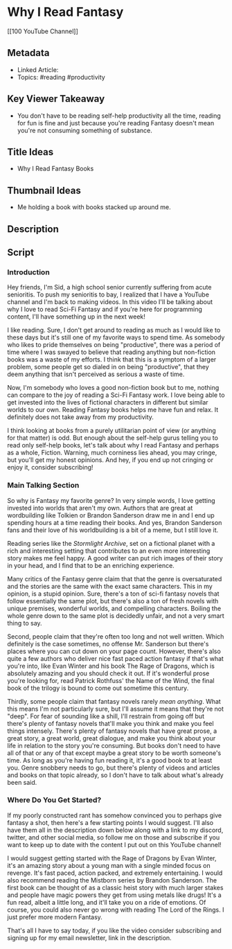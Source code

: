 # Why I Read Fantasy

[[100 YouTube Channel]]

## Metadata
- Linked Article: 
- Topics: #reading #productivity 

## Key Viewer Takeaway
- You don't have to be reading self-help productivity all the time, reading for fun is fine and just because you're reading Fantasy doesn't mean you're not consuming something of substance.

## Title Ideas
- Why I Read Fantasy Books

## Thumbnail Ideas
- Me holding a book with books stacked up around me. 

## Description

## Script

### Introduction

Hey friends, I'm Sid, a high school senior currently suffering from acute senioritis. To push my senioritis to bay, I realized that I have a YouTube channel and I'm back to making videos. In this video I'll be talking about why I love to read Sci-Fi Fantasy and if you're here for programming content, I'll have something up in the next week!

I like reading. Sure, I don't get around to reading as much as I would like to these days but it's still one of my favorite ways to spend time. As somebody who likes to pride themselves on being "productive", there was a period of time where I was swayed to believe that reading anything but non-fiction books was a waste of my efforts. I think that this is a symptom of a larger problem, some people get so dialed in on being "productive", that they deem anything that isn't perceived as serious a waste of time.

Now, I'm somebody who loves a good non-fiction book but to me, nothing can compare to the joy of reading a Sci-Fi Fantasy work. I love being able to get invested into the lives of fictional characters in different but similar worlds to our own. Reading Fantasy books helps me have fun and relax. It definitely does not take away from my productivity. 

I think looking at books from a purely utilitarian point of view (or anything for that matter) is odd. But enough about the self-help gurus telling you to read only self-help books, let's talk about why I read Fantasy and perhaps as a whole, Fiction. Warning, much corniness lies ahead, you may cringe, but you'll get my honest opinions. And hey, if you end up not cringing or enjoy it, consider subscribing!


### Main Talking Section

So why is Fantasy my favorite genre? In very simple words, I love getting invested into worlds that aren't my own. Authors that are great at wordbuilding like Tolkien or Brandon Sanderson draw me in and I end up spending hours at a time reading their books. And yes, Brandon Sanderson fans and their love of his worldbuilding is a bit of a meme, but I still love it. 

Reading series like the *Stormlight Archive*, set on a fictional planet with a rich and interesting setting that contributes to an even more interesting story makes me feel happy. A good writer can put rich images of their story in your head, and I find that to be an enriching experience. 

Many critics of the Fantasy genre claim that that the genre is oversaturated and the stories are the same with the exact same characters. This in my opinion, is a stupid opinion. Sure, there's a ton of sci-fi fantasy novels that follow essentially the same plot, but there's also a ton of fresh novels with unique premises, wonderful worlds, and compelling characters. Boiling the whole genre down to the same plot is decidedly unfair, and not a very smart thing to say. 

Second, people claim that they're often too long and not well written. Which definitely is the case sometimes, no offense Mr. Sanderson but there's places where you can cut down on your page count. However, there's also quite a few authors who deliver nice fast paced action fantasy if that's what you're into, like Evan Winter and his book The Rage of Dragons, which is absolutely amazing and you should check it out. If it's wonderful prose you're looking for, read Patrick Rothfuss' the Name of the Wind, the final book of the trilogy is bound to come out sometime this century. 

Thirdly, some people claim that fantasy novels rarely *mean anything*. What this means I'm not particularly sure, but I'll assume it means that they're not "deep". For fear of sounding like a shill, I'll restrain from going off but there's plenty of fantasy novels that'll make you think and make you feel things intensely. There's plenty of fantasy novels that have great prose, a great story, a great world, great dialogue, and make you think about your life in relation to the story you're consuming. But books don't need to have all of that or any of that except maybe a great story to be worth someone's time. As long as you're having fun reading it, it's a good book to at least you. Genre snobbery needs to go, but there's plenty of videos and articles and books on that topic already, so I don't have to talk about what's already been said.

### Where Do You Get Started?

If my poorly constructed rant has somehow convinced you to perhaps give fantasy a shot, then here's a few starting points I would suggest. I'll also have them all in the description down below along with a link to my discord, twitter, and other social media, so follow me on those and subscribe if you want to keep up to date with the content I put out on this YouTube channel! 

I would suggest getting started with the Rage of Dragons by Evan Winter, it's an amazing story about a young man with a single minded focus on revenge. It's fast paced, action packed, and extremely entertaining. I would also recommend reading the Mistborn series by Brandon Sanderson. The first book can be thought of as a classic heist story with much larger stakes and people have magic powers they get from using metals like drugs! It's a fun read, albeit a little long, and it'll take you on a ride of emotions. Of course, you could also never go wrong with reading The Lord of the Rings. I just prefer more modern Fantasy. 

That's all I have to say today, if you like the video consider subscribing and signing up for my email newsletter, link in the description. 














